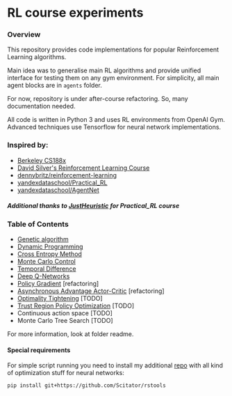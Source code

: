 # RL course experiments

### Overview
This repository provides code implementations for popular Reinforcement Learning algorithms.

Main idea was to generalise main RL algorithms and provide unified interface for testing them on any gym environment. For simplicity, all main agent blocks are in `agents` folder.

For now, repository is under after-course refactoring. So, many documentation needed.

All code is written in Python 3 and uses RL environments from OpenAI Gym. Advanced techniques use Tensorflow for neural network implementations.

### Inspired by:
* [Berkeley CS188x](http://ai.berkeley.edu/home.html)
* [David Silver's Reinforcement Learning Course](http://www0.cs.ucl.ac.uk/staff/d.silver/web/Teaching.html)
* [dennybritz/reinforcement-learning](https://github.com/dennybritz/reinforcement-learning)
* [yandexdataschool/Practical_RL](https://github.com/yandexdataschool/Practical_RL)
* [yandexdataschool/AgentNet](https://github.com/yandexdataschool/AgentNet)

##### Additional thanks to [JustHeuristic](https://github.com/justheuristic) for Practical_RL course

### Table of Contents
* [Genetic algorithm](https://github.com/Scitator/rl-course-experiments/tree/master/GEN)
* [Dynamic Programming](https://github.com/Scitator/rl-course-experiments/tree/master/DP)
* [Cross Entropy Method](https://github.com/Scitator/rl-course-experiments/tree/master/CEM)
* [Monte Carlo Control](https://github.com/Scitator/rl-course-experiments/tree/master/MC)
* [Temporal Difference](https://github.com/Scitator/rl-course-experiments/tree/master/TD)
* [Deep Q-Networks](https://github.com/Scitator/rl-course-experiments/tree/master/DQN)
* [Policy Gradient](https://github.com/Scitator/rl-course-experiments/tree/master/PG) [refactoring]
* [Asynchronous Advantage Actor-Critic](https://github.com/Scitator/rl-course-experiments/tree/master/A3C) [refactoring]
* [Optimality Tightening](https://arxiv.org/abs/1611.01606) [TODO]
* [Trust Region Policy Optimization](https://arxiv.org/abs/1502.05477) [TODO]
* Continuous action space [TODO]
* Monte Carlo Tree Search [TODO]

For more information, look at folder readme.

#### Special requirements

For simple script running you need to install my additional [repo](https://github.com/Scitator/rstools) with all kind of optimization stuff for neural networks:

`pip install git+https://github.com/Scitator/rstools`
